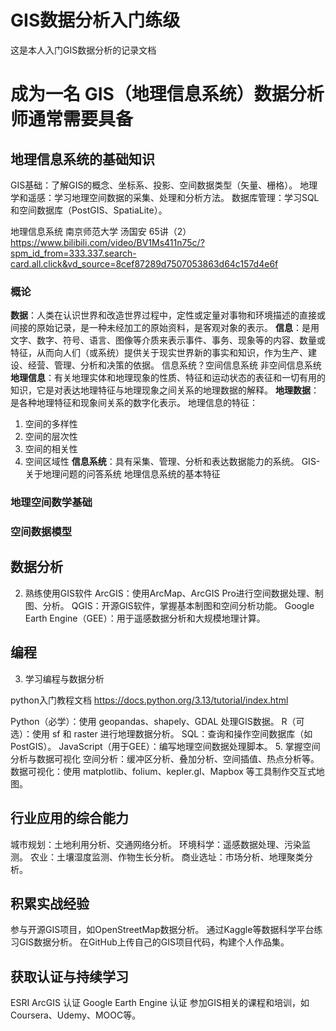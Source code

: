 # GIS数据分析入门练级
这是本人入门GIS数据分析的记录文档
# 成为一名 GIS（地理信息系统）数据分析师通常需要具备
## 地理信息系统的基础知识
GIS基础：了解GIS的概念、坐标系、投影、空间数据类型（矢量、栅格）。
地理学和遥感：学习地理空间数据的采集、处理和分析方法。
数据库管理：学习SQL和空间数据库（PostGIS、SpatiaLite）。

地理信息系统 南京师范大学 汤国安 65讲（2）
https://www.bilibili.com/video/BV1Ms411n75c/?spm_id_from=333.337.search-card.all.click&vd_source=8cef87289d7507053863d64c157d4e6f
### 概论
**数据**：人类在认识世界和改造世界过程中，定性或定量对事物和环境描述的直接或间接的原始记录，是一种未经加工的原始资料，是客观对象的表示。
**信息**：是用文字、数字、符号、语言、图像等介质来表示事件、事务、现象等的内容、数量或特征，从而向人们（或系统）提供关于现实世界新的事实和知识，作为生产、建设、经营、管理、分析和决策的依据。
信息系统？空间信息系统 非空间信息系统
**地理信息**：有关地理实体和地理现象的性质、特征和运动状态的表征和一切有用的知识，它是对表达地理特征与地理现象之间关系的地理数据的解释。
**地理数据**：是各种地理特征和现象间关系的数字化表示。
地理信息的特征：
1. 空间的多样性
2. 空间的层次性
3. 空间的相关性
4. 空间区域性
**信息系统**：具有采集、管理、分析和表达数据能力的系统。
GIS-关于地理问题的问答系统
地理信息系统的基本特征
### 地理空间数学基础
### 空间数据模型
## 数据分析
2. 熟练使用GIS软件
ArcGIS：使用ArcMap、ArcGIS Pro进行空间数据处理、制图、分析。
QGIS：开源GIS软件，掌握基本制图和空间分析功能。
Google Earth Engine（GEE）：用于遥感数据分析和大规模地理计算。
## 编程
3. 学习编程与数据分析

python入门教程文档
https://docs.python.org/3.13/tutorial/index.html

Python（必学）：使用 geopandas、shapely、GDAL 处理GIS数据。
R（可选）：使用 sf 和 raster 进行地理数据分析。
SQL：查询和操作空间数据库（如PostGIS）。
JavaScript（用于GEE）：编写地理空间数据处理脚本。
5. 掌握空间分析与数据可视化
空间分析：缓冲区分析、叠加分析、空间插值、热点分析等。
数据可视化：使用 matplotlib、folium、kepler.gl、Mapbox 等工具制作交互式地图。
## 行业应用的综合能力
城市规划：土地利用分析、交通网络分析。
环境科学：遥感数据处理、污染监测。
农业：土壤湿度监测、作物生长分析。
商业选址：市场分析、地理聚类分析。
## 积累实战经验
参与开源GIS项目，如OpenStreetMap数据分析。
通过Kaggle等数据科学平台练习GIS数据分析。
在GitHub上传自己的GIS项目代码，构建个人作品集。
## 获取认证与持续学习
ESRI ArcGIS 认证
Google Earth Engine 认证
参加GIS相关的课程和培训，如Coursera、Udemy、MOOC等。
